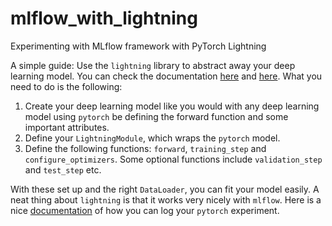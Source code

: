 # mlflow_with_lightning
Experimenting with MLflow framework with PyTorch Lightning

A simple guide:
Use the `lightning` library to abstract away your deep learning model. You can check the documentation [here](https://lightning.ai/docs/pytorch/stable/) and [here](https://github.com/Lightning-AI/pytorch-lightning). What you need to do is the following:

1. Create your deep learning model like you would with any deep learning model using `pytorch` be defining the forward function and some important attributes.
2. Define your `LightningModule`, which wraps the `pytorch` model.
3. Define the following functions: `forward`, `training_step` and `configure_optimizers`. Some optional functions include `validation_step` and `test_step` etc.
   
With these set up and the right `DataLoader`, you can fit your model easily. A neat thing about `lightning` is that it works very nicely with `mlflow`. Here is a nice [documentation](https://mlflow.org/docs/latest/python_api/mlflow.pytorch.html) of how you can log your `pytorch` experiment.
